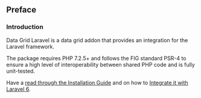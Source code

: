 ## Preface

### Introduction

Data Grid Laravel is a data grid addon that provides an integration for the Laravel framework.

The package requires PHP 7.2.5+ and follows the FIG standard PSR-4 to ensure a high level of interoperability between shared PHP code and is fully unit-tested.

Have a [read through the Installation Guide](#installation) and on how to [Integrate it with Laravel 6](#integration).

